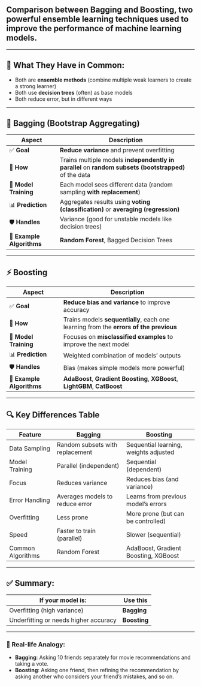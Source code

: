 ## Comparison between **Bagging** and **Boosting**, two powerful **ensemble learning techniques** used to improve the performance of machine learning models.

---

## 🤝 What They Have in Common:

* Both are **ensemble methods** (combine multiple weak learners to create a strong learner)
* Both use **decision trees** (often) as base models
* Both reduce error, but in different ways

---

## 🔁 **Bagging** (Bootstrap Aggregating)

| Aspect                    | Description                                                                                           |
| ------------------------- | ----------------------------------------------------------------------------------------------------- |
| ✅ **Goal**                | **Reduce variance** and prevent overfitting                                                           |
| 🎯 **How**                | Trains multiple models **independently in parallel** on **random subsets (bootstrapped)** of the data |
| 🧠 **Model Training**     | Each model sees different data (random sampling **with replacement**)                                 |
| 📊 **Prediction**         | Aggregates results using **voting (classification)** or **averaging (regression)**                    |
| 🛡️ **Handles**           | Variance (good for unstable models like decision trees)                                               |
| 🌟 **Example Algorithms** | **Random Forest**, Bagged Decision Trees                                                              |

---

## ⚡ **Boosting**

| Aspect                    | Description                                                                           |
| ------------------------- | ------------------------------------------------------------------------------------- |
| ✅ **Goal**                | **Reduce bias and variance** to improve accuracy                                      |
| 🎯 **How**                | Trains models **sequentially**, each one learning from the **errors of the previous** |
| 🧠 **Model Training**     | Focuses on **misclassified examples** to improve the next model                       |
| 📊 **Prediction**         | Weighted combination of models’ outputs                                               |
| 🛡️ **Handles**           | Bias (makes simple models more powerful)                                              |
| 🌟 **Example Algorithms** | **AdaBoost**, **Gradient Boosting**, **XGBoost**, **LightGBM**, **CatBoost**          |

---

## 🔍 Key Differences Table

| Feature           | **Bagging**                     | **Boosting**                          |
| ----------------- | ------------------------------- | ------------------------------------- |
| Data Sampling     | Random subsets with replacement | Sequential learning, weights adjusted |
| Model Training    | Parallel (independent)          | Sequential (dependent)                |
| Focus             | Reduces variance                | Reduces bias (and variance)           |
| Error Handling    | Averages models to reduce error | Learns from previous model’s errors   |
| Overfitting       | Less prone                      | More prone (but can be controlled)    |
| Speed             | Faster to train (parallel)      | Slower (sequential)                   |
| Common Algorithms | Random Forest                   | AdaBoost, Gradient Boosting, XGBoost  |

---

## ✅ Summary:

| If your model is:                     | Use this     |
| ------------------------------------- | ------------ |
| Overfitting (high variance)           | **Bagging**  |
| Underfitting or needs higher accuracy | **Boosting** |

---

### 🎯 Real-life Analogy:

* **Bagging**: Asking 10 friends separately for movie recommendations and taking a vote.
* **Boosting**: Asking one friend, then refining the recommendation by asking another who considers your friend’s mistakes, and so on.
